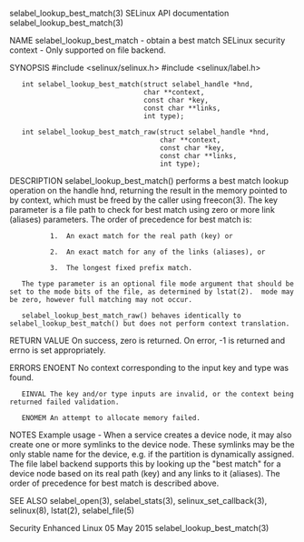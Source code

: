 selabel_lookup_best_match(3)                                                              SELinux API documentation                                                              selabel_lookup_best_match(3)



NAME
       selabel_lookup_best_match - obtain a best match SELinux security context - Only supported on file backend.

SYNOPSIS
       #include <selinux/selinux.h>
       #include <selinux/label.h>

       int selabel_lookup_best_match(struct selabel_handle *hnd,
                                     char **context,
                                     const char *key,
                                     const char **links,
                                     int type);

       int selabel_lookup_best_match_raw(struct selabel_handle *hnd,
                                         char **context,
                                         const char *key,
                                         const char **links,
                                         int type);

DESCRIPTION
       selabel_lookup_best_match()  performs  a  best match lookup operation on the handle hnd, returning the result in the memory pointed to by context, which must be freed by the caller using freecon(3).
       The key parameter is a file path to check for best match using zero or more link (aliases) parameters. The order of precedence for best match is:

              1.  An exact match for the real path (key) or

              2.  An exact match for any of the links (aliases), or

              3.  The longest fixed prefix match.

       The type parameter is an optional file mode argument that should be set to the mode bits of the file, as determined by lstat(2).  mode may be zero, however full matching may not occur.

       selabel_lookup_best_match_raw() behaves identically to selabel_lookup_best_match() but does not perform context translation.

RETURN VALUE
       On success, zero is returned.  On error, -1 is returned and errno is set appropriately.

ERRORS
       ENOENT No context corresponding to the input key and type was found.

       EINVAL The key and/or type inputs are invalid, or the context being returned failed validation.

       ENOMEM An attempt to allocate memory failed.


NOTES
       Example usage - When a service creates a device node, it may also create one or more symlinks to the device node.  These symlinks may be the only stable name for the device, e.g. if the partition is
       dynamically  assigned.   The file label backend supports this by looking up the "best match" for a device node based on its real path (key) and any links to it (aliases). The order of precedence for
       best match is described above.


SEE ALSO
       selabel_open(3), selabel_stats(3), selinux_set_callback(3), selinux(8), lstat(2), selabel_file(5)



Security Enhanced Linux                                                                          05 May 2015                                                                     selabel_lookup_best_match(3)
